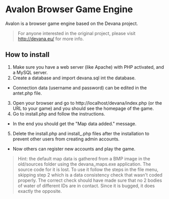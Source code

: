 # Avalon Browser Game Engine

Avalon is a browser game engine based on the Devana project.

> For anyone interested in the original project, please visit http://devana.eu/ for more info.

## How to install

1. Make sure you have a web server (like Apache) with PHP activated, and a MySQL server.
2. Create a database and import devana.sql int the database.
  * Connection data (username and password) can be edited in the antet.php file.
3. Open your browser and go to http://localhost/devana/index.php (or the URL to your game) and you should see the homepage of the game.
4. Go to install.php and follow the instructions.
  * In the end you should get the "Map data added." message.
5. Delete the install.php and install_.php files after the installation to prevent other users from creating admin accounts.
  * Now others can register new accounts and play the game.

> Hint: the default map data is gathered from a BMP image in the old/sources folder using the devana_maps.exe application. The source code for it is lost. To use it follow the steps in the file menu, skipping step 2 which is a data consistency check that wasn't coded properly. The correct check should have made sure that no 2 bodies of water of different IDs are in contact. Since it is bugged, it does exactly the opposite.
